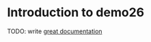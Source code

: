 # Introduction to demo26

TODO: write [great documentation](http://jacobian.org/writing/what-to-write/)
